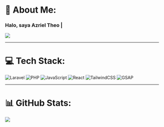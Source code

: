 # 💫 About Me:
### Halo, saya Azriel Theo |
![](https://readme-typing-svg.demolab.com/?lines=Saya+seorang+Frontend+Developer.;Saya+sedang+belajar+React.js,+Laravel+%26+Tailwind+CSS.)

---

# 💻 Tech Stack:
![Laravel](https://img.shields.io/badge/laravel-%23FF2D20.svg?style=plastic&logo=laravel&logoColor=white)
![PHP](https://img.shields.io/badge/php-%23777BB4.svg?style=plastic&logo=php&logoColor=white)
![JavaScript](https://img.shields.io/badge/javascript-%23323330.svg?style=plastic&logo=javascript&logoColor=%23F7DF1E)
![React](https://img.shields.io/badge/react-%2320232a.svg?style=plastic&logo=react&logoColor=%2361DAFB)
![TailwindCSS](https://img.shields.io/badge/tailwindcss-%2338B2AC.svg?style=plastic&logo=tailwind-css&logoColor=white)
![GSAP](https://img.shields.io/badge/GSAP-88CE02.svg?style=plastic&logo=gsap&logoColor=white)

---

# 📊 GitHub Stats: 
![](https://github-readme-stats.vercel.app/api/top-langs/?username=azrieltheo&layout=compact&hide_border=true&theme=merko)
